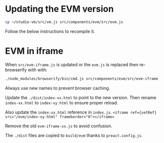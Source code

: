 # Updating the EVM version
```sh
cp ~/studio-vm/src/vm.js src/components/evm/src/evm.js
```

Follow the below instructions to recompile it.

# EVM in iframe

When `src/evm-iframe.js` is updated or the `evm.js` is replaced then re-browserify with with:  
```sh
./node_modules/browserify/bin/cmd.js src/components/evm/src/evm-iframe.js -o src/components/evm/dist/evm-iframe-version.js
```

Always use new names to prevent browser caching.

Update the `./dist/index-xx.html` to point to the new version.
Then rename `index-xx.html` to `index-xy.html` to ensure proper reload.

Also update the `index-xx.html` reference in `index.js`.
`<iframe ref={setRef} src="/evm/index-xy.html" frameborder="0"></iframe>`

Remove the old `evm-iframe-xx.js` to avoid confusion.

The `./dist` files are copied to `build/evm` thanks to `preact.config.js`.

